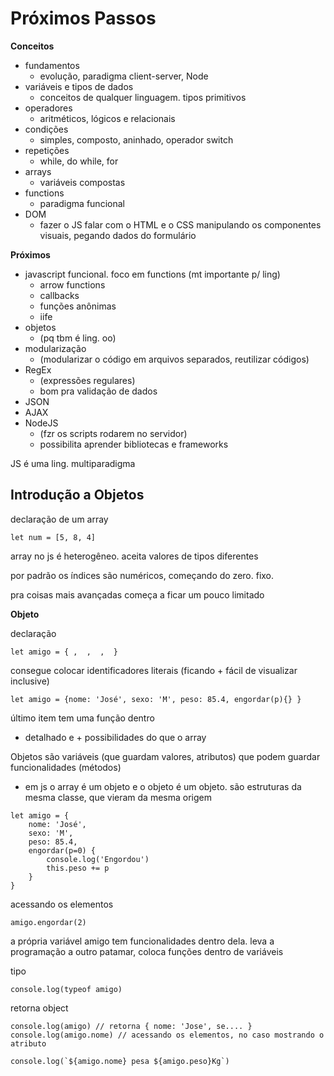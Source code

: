 # Próximos Passos

**Conceitos**
- fundamentos
	- evolução, paradigma client-server, Node
- variáveis e tipos de dados
	- conceitos de qualquer linguagem. tipos primitivos
- operadores
	- aritméticos, lógicos e relacionais
- condições
	- simples, composto, aninhado, operador switch
- repetições
	- while, do while, for
- arrays
	- variáveis compostas
- functions
	- paradigma funcional
- DOM
	- fazer o JS falar com o HTML e o CSS manipulando os componentes visuais, pegando dados do formulário

**Próximos**
- javascript funcional. foco em functions (mt importante p/ ling)
	- arrow functions
	- callbacks
	- funções anônimas
	- iife
- objetos
	- (pq tbm é ling. oo)
- modularização
	- (modularizar o código em arquivos separados, reutilizar códigos)
- RegEx
	- (expressões regulares)
	- bom pra validação de dados
- JSON
- AJAX
- NodeJS
	- (fzr os scripts rodarem no servidor)
	- possibilita aprender bibliotecas e frameworks

JS é uma ling. multiparadigma

## Introdução a Objetos

declaração de um array
```
let num = [5, 8, 4]
```
array no js é heterogêneo. aceita valores de tipos diferentes

por padrão os índices são numéricos, começando do zero. fixo.

pra coisas mais avançadas começa a ficar um pouco limitado

**Objeto**

declaração
```
let amigo = { ,  ,  ,  }
```
consegue colocar identificadores literais (ficando + fácil de visualizar inclusive)
```
let amigo = {nome: 'José', sexo: 'M', peso: 85.4, engordar(p){} }
```
último item tem uma função dentro
+ detalhado e + possibilidades do que o array

Objetos são variáveis (que guardam valores, atributos) que podem guardar funcionalidades (métodos)

* em js o array é um objeto e o objeto é um objeto. são estruturas da mesma classe, que vieram da mesma origem

```
let amigo = {
	nome: 'José',
	sexo: 'M',
	peso: 85.4,
	engordar(p=0) {
		console.log('Engordou')
		this.peso += p
	}
}
```

acessando os elementos
```
amigo.engordar(2)
```
a própria variável amigo tem funcionalidades dentro dela. leva a programação a outro patamar, coloca funções dentro de variáveis

tipo
```
console.log(typeof amigo)
```
retorna object

```
console.log(amigo) // retorna { nome: 'Jose', se.... }
console.log(amigo.nome) // acessando os elementos, no caso mostrando o atributo

console.log(`${amigo.nome} pesa ${amigo.peso}Kg`)
```
